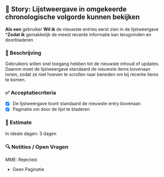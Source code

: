 ## 🧩 Story: Lijstweergave in omgekeerde chronologische volgorde kunnen bekijken

**Als een** gebruiker
**Wil ik** de nieuwste entries eerst zien in de lijstweergave
***Zodat ik** gemakkelijk de meest recente informatie kan terugvinden en doorbladeren

### 📝 Beschrijving

Gebruikers willen snel toegang hebben tot de nieuwste inhoud of updates. Daarom moet de lijstweergave standaard de nieuwste items bovenaan tonen, zodat ze niet hoeven te scrollen naar beneden om bij recente items te komen.

### ✅ Acceptatiecriteria

* [X] De lijstweergave toont standaard de nieuwste entry bovenaan
* [X] Paginatie om door de lijst te bladeren

### 🧮 Estimate

In ideale dagen: 3 dagen

### 🔍 Notities / Open Vragen

MME: Rejected:
  - Geen Paginatie

